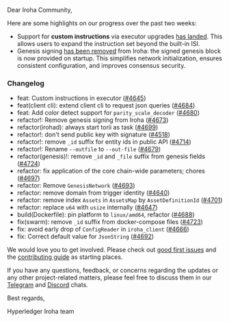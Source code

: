 Dear Iroha Community,

Here are some highlights on our progress over the past two weeks:

- Support for **custom instructions** via executor upgrades [has landed](https://github.com/hyperledger/iroha/pull/4645). This allows users to expand the instruction set beyond the built-in ISI.
- Genesis signing [has been removed](https://github.com/hyperledger/iroha/pull/4673) from Iroha: the signed genesis block is now provided on startup. This simplifies network initialization, ensures consistent configuration, and improves consensus security.

### Changelog

* feat: Custom instructions in executor ([#4645](https://github.com/hyperledger/iroha/pull/4645))
* feat(client cli): extend client cli to request json queries ([#4684](https://github.com/hyperledger/iroha/pull/4684))
* feat: Add color detect support for `parity_scale_decoder` ([#4680](https://github.com/hyperledger/iroha/pull/4680))
* refactor!: Remove genesis signing from Iroha ([#4673](https://github.com/hyperledger/iroha/pull/4673))
* refactor(irohad): always start torii as task ([#4699](https://github.com/hyperledger/iroha/pull/4699))
* refactor!: don't send public key with signature ([#4518](https://github.com/hyperledger/iroha/pull/4518))
* refactor!: remove `_id` suffix for entity ids in public API ([#4714](https://github.com/hyperledger/iroha/pull/4714))
* refactor!: Rename `--outfile` to `--out-file` ([#4679](https://github.com/hyperledger/iroha/pull/4679))
* refactor(genesis)!: remove `_id` and `_file` suffix from genesis fields ([#4724](https://github.com/hyperledger/iroha/pull/4724))
* refactor: fix application of the core chain-wide parameters; chores ([#4697](https://github.com/hyperledger/iroha/pull/4697))
* refactor: Remove `GenesisNetwork` ([#4693](https://github.com/hyperledger/iroha/pull/4693))
* refactor: remove domain from trigger identity ([#4640](https://github.com/hyperledger/iroha/pull/4640))
* refactor: remove index `Assets` in `AssetsMap` by `AssetDefinitionId` ([#4701](https://github.com/hyperledger/iroha/pull/4701))
* refactor: replace `u64` with `usize` internally ([#4647](https://github.com/hyperledger/iroha/pull/4647))
* build(Dockerfile): pin platform to `linux/amd64`, refactor ([#4688](https://github.com/hyperledger/iroha/pull/4688))
* fix(swarm): remove `_id` suffix from docker-compose files ([#4723](https://github.com/hyperledger/iroha/pull/4723))
* fix: avoid early drop of `ConfigReader` in `iroha_client` ([#4666](https://github.com/hyperledger/iroha/pull/4666))
* fix: Correct default value for `JsonString` ([#4692](https://github.com/hyperledger/iroha/pull/4692))

We would love you to get involved. Please check out [good first issues](https://github.com/hyperledger/iroha/issues?q=is%3Aopen+is%3Aissue+label%3A%22good+first+issue%22) and the [contributing guide](https://github.com/hyperledger/iroha/blob/main/CONTRIBUTING.md) as starting places.

If you have any questions, feedback, or concerns regarding the updates or any other project-related matters, please feel free to discuss them in our [Telegram](https://t.me/hyperledgeriroha) and [Discord](https://discord.com/channels/905194001349627914/905205848547155968) chats.

Best regards,

Hyperledger Iroha team